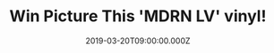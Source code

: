 ---
campaign-uuid: "c-4acf506a-eca8-410d-a957-8606cfb5cc9a"
type: "Preview"
category: "Music"
date: "2019-03-20T09:00:00.000Z"
end-date: "2019-04-20T23:59:00.000Z"
disable-form: false
is_promoted: true
has_entry_page: true
title: "Win Picture This 'MDRN LV' vinyl!"
competition-description: "<p>Following the release of their iconic pop single ‘One\
  \ Drink’, acclaimed Irish international phenomenon Picture This return this year\
  \ with their eagerly anticipated new album, ‘MDRN LV' and we have managed to get\
  \ our hands on one copy to one of our lucky NME AAA members to win.</p>\n<p>Are\
  \ you their biggest fan? Click below for a chance to win.</p>\n"
hero-header: "Win Picture This 'MDRN LV' vinyl!"
terms-confirmation: "N/A"
banner-img: "https://assets.expresslyapp.com/asset-4fd63511-119a-47ae-b4d8-4c3238d8f34a.jpg"
logo-left-href: "aaa.nme.com"
logo-left-image: "https://assets.expresslyapp.com/asset-04639d64-35fd-4460-a2f3-1116594b824c.jpg"
logo-left-title: "NME AAA"
bg-image-hero: "https://assets.expresslyapp.com/asset-c36134bc-3e43-4939-ae40-2dea118589df.jpg"
bg-image-first: "https://assets.expresslyapp.com/asset-3e0edfa2-789c-480b-a2dc-901b2b1c727b.jpg"
bg-image-second: "https://assets.expresslyapp.com/asset-412e488e-f870-4d6e-b4a3-fc7b6dd55499.jpg"
bg-image-third: "https://assets.expresslyapp.com/asset-f8f2f52c-e865-46dd-98d1-88b5670a4be8.jpg"
section1-content: "<p>The biggest act in Ireland and the nation’s hottest musical\
  \ export in decades, Picture This arrived as a phenomenon with their self-titled\
  \ 2017 full-length debut, ‘Picture This’. </p>\n<p>Certified triple-platinum in\
  \ Ireland, it held the #1 spot in the Irish Album Chart for four weeks, while topping\
  \ the Streaming Chart forseven weeks. Moreover, it remained in the Top 5 for 38\
  \ consecutive weeks. </p>\n<p><i>(Credit:Ashley Osborn)</i></p>\n"
section2-content: "<p>‘One Drink’ introduces ‘MDRN LV’ with a funky guitar-driven\
  \ strut, danceable beat, and slick, soaring, and swaggering hook. Front man Ryan\
  \ Hennessy captivates with an undeniable and unbreakable chant.</p>\n<p>Other album\
  \ highlights include title track, the impassioned ‘Everything Or Nothing’ and First\
  \ Dance contender ‘Dance Away With You’.</p>\n<p><i>(Credit:Ashley Osborn)</i></p>\n"
section3-content: "<p>Two years since their formation, the band have sold over 300K\
  \ tickets, selling out a UK and Ireland tour and last summer a stadium tour in Ireland.</p>\n\
  <p>What are you waiting for, enter the form below for a chance to win  Picture This\
  \ MDRN LV vinyl and get ready to discover their brand new hits now! </p>\n<p>Good\
  \ luck!</p>\n<p><i>(Credit:Ashley Osborn)</i></p>\n"
entry-title: "Win Picture This 'MDRN LV' vinyl!"
entry-content: "<p>Enter the draw to win Picture This MDRN LV vinyl by entering below\
  \ before 23:59 on 20th of April 2019.</p>\n"
has-winner: false
prize-description: "Picture This MDRN LV vinyl"
special-conditions: "Multiple entries are allowed up to one every day"
country-restrictions:
- "GB"
---